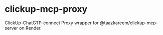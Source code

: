 # clickup-mcp-proxy
ClickUp-ChatGTP-connect
Proxy wrapper for @taazkareem/clickup-mcp-server on Render.
